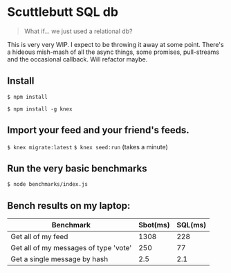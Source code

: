 # Scuttlebutt SQL db

> What if... we just used a relational db?

This is very very WIP. I expect to be throwing it away at some point. There's a hideous mish-mash of all the async things, some promises, pull-streams and the occasional callback. Will refactor maybe. 

## Install

`$ npm install`

`$ npm install -g knex`

## Import your feed and your friend's feeds.

`$ knex migrate:latest`
`$ knex seed:run` (takes a minute)

## Run the very basic benchmarks

`$ node benchmarks/index.js`

## Bench results on my laptop:

Benchmark | Sbot(ms) | SQL(ms)
---|---|---
Get all of my feed | 1308 | 228
Get all of my messages of type 'vote' | 250 | 77 
Get a single message by hash | 2.5 | 2.1 
